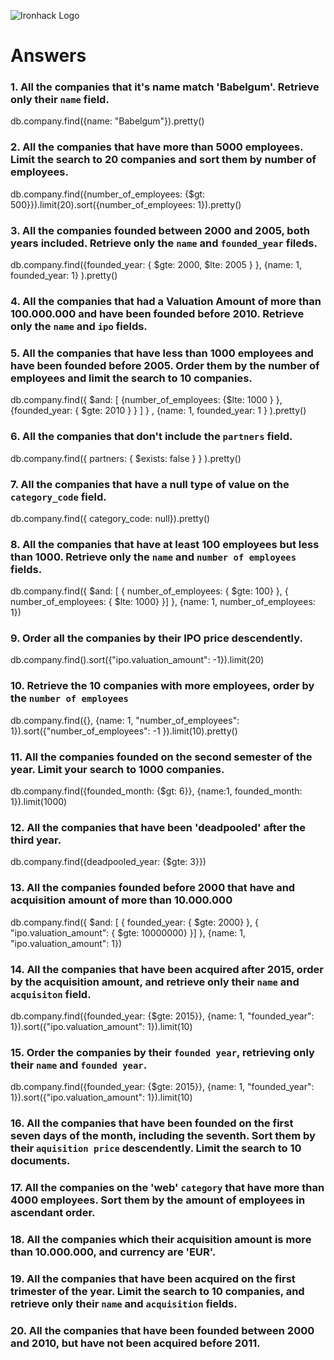 ![Ironhack Logo](https://i.imgur.com/1QgrNNw.png)

# Answers

### 1. All the companies that it's name match 'Babelgum'. Retrieve only their `name` field.
db.company.find({name: "Babelgum"}).pretty()
### 2. All the companies that have more than 5000 employees. Limit the search to 20 companies and sort them by **number of employees**.
db.company.find({number_of_employees: {$gt: 500}}).limit(20).sort({number_of_employees: 1}).pretty()

### 3. All the companies founded between 2000 and 2005, both years included. Retrieve only the `name` and `founded_year` fileds.
db.company.find({founded_year: { $gte: 2000, $lte: 2005 } }, {name: 1, founded_year: 1} ).pretty()

### 4. All the companies that had a Valuation Amount of more than 100.000.000 and have been founded before 2010. Retrieve only the `name` and `ipo` fields.

<!-- Your Code Goes Here -->

### 5. All the companies that have less than 1000 employees and have been founded before 2005. Order them by the number of employees and limit the search to 10 companies.

db.company.find({ $and: [ {number_of_employees: {$lte: 1000 } }, {founded_year: { $gte: 2010 } } ] } , {name: 1, founded_year: 1 } ).pretty()

### 6. All the companies that don't include the `partners` field.
db.company.find({ partners: { $exists: false } } ).pretty()


### 7. All the companies that have a null type of value on the `category_code` field.
db.company.find({ category_code: null}).pretty()

### 8. All the companies that have at least 100 employees but less than 1000. Retrieve only the `name` and `number of employees` fields.
db.company.find({ $and: [ { number_of_employees: { $gte: 100} }, { number_of_employees: { $lte: 1000} }] }, {name: 1, number_of_employees: 1})
### 9. Order all the companies by their IPO price descendently.
db.company.find().sort({"ipo.valuation_amount": -1}).limit(20)

### 10. Retrieve the 10 companies with more employees, order by the `number of employees`
db.company.find({}, {name: 1, "number_of_employees": 1}).sort({"number_of_employees": -1 }).limit(10).pretty()

### 11. All the companies founded on the second semester of the year. Limit your search to 1000 companies.
db.company.find({founded_month: {$gt: 6}}, {name:1, founded_month: 1}).limit(1000)

### 12. All the companies that have been 'deadpooled' after the third year.
db.company.find({deadpooled_year: {$gte: 3}})

### 13. All the companies founded before 2000 that have and acquisition amount of more than 10.000.000
db.company.find({ $and: [ { founded_year: { $gte: 2000} }, { "ipo.valuation_amount": { $gte: 10000000} }] }, {name: 1, "ipo.valuation_amount": 1})

### 14. All the companies that have been acquired after 2015, order by the acquisition amount, and retrieve only their `name` and `acquisiton` field.
db.company.find({founded_year: {$gte: 2015}}, {name: 1, "founded_year": 1}).sort({"ipo.valuation_amount": 1}).limit(10)

### 15. Order the companies by their `founded year`, retrieving only their `name` and `founded year`.

db.company.find({founded_year: {$gte: 2015}}, {name: 1, "founded_year": 1}).sort({"ipo.valuation_amount": 1}).limit(10)

### 16. All the companies that have been founded on the first seven days of the month, including the seventh. Sort them by their `aquisition price` descendently. Limit the search to 10 documents.

<!-- Your Code Goes Here -->

### 17. All the companies on the 'web' `category` that have more than 4000 employees. Sort them by the amount of employees in ascendant order.

<!-- Your Code Goes Here -->

### 18. All the companies which their acquisition amount is more than 10.000.000, and currency are 'EUR'.

<!-- Your Code Goes Here -->

### 19. All the companies that have been acquired on the first trimester of the year. Limit the search to 10 companies, and retrieve only their `name` and `acquisition` fields.

<!-- Your Code Goes Here -->

### 20. All the companies that have been founded between 2000 and 2010, but have not been acquired before 2011.

<!-- Your Code Goes Here -->
